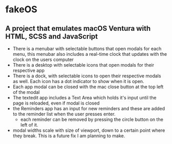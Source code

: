 # fakeOS

## A project that emulates macOS Ventura with HTML, SCSS and JavaScript

- There is a menubar with selectable buttons that open modals for each menu, this menubar also includes a real-time clock that updates with the clock on the users computer
- There is a desktop with selectable icons that open modals for their respective app
- There is a dock, with selectable icons to open their respective modals as well. Each icon has a dot indicator to show when it is open.
- Each app modal can be closed with the mac close button at the top left of the modal
- The textedit app includes a Text Area which holds it's input until the page is reloaded, even if modal is closed
- the Reminders app has an input for new reminders and these are added to the reminder list when the user presses enter.
  - each reminder can be removed by pressing the circle button on the left of it.
- modal widths scale with size of viewport, down to a certain point where they break. This is a future fix I am planning to make.
